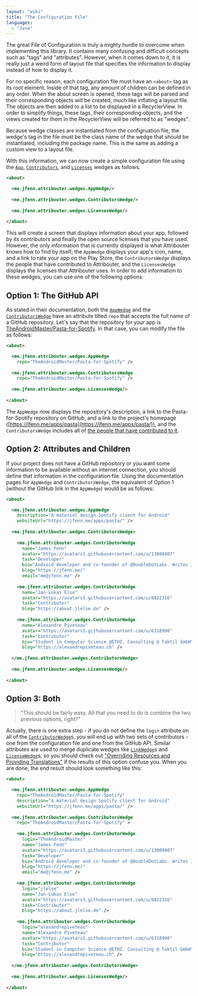 ```yaml
---
layout: "wiki"
title: "The Configuration File"
languages: 
  - "Java"
---
```


The great File of Configuration is truly a mighty hurdle to overcome when implementing this library. It contains many confusing and difficult concepts such as "tags" and "attributes". However, when it comes down to it, it is really just a weird form of layout file that specifies the information to display instead of how to display it.
 
For no specific reason, each configuration file must have an `<about>` tag as its root element. Inside of that tag, any amount of children can be defined in any order. When the about screen is opened, these tags will be parsed and their corresponding objects will be created, much like inflating a layout file. The objects are then added to a list to be displayed in a RecyclerView. In order to simplify things, these tags, their corresponding objects, and the views created for them in the RecyclerView will be referred to as "wedges".

Because wedge classes are instantiated from the configruation file, the wedge's tag in the file must be the class name of the wedge that should be instantiated, including the package name. This is the same as adding a custom view to a layout file.

With this information, we can now create a simple configuration file using the [`App`](AppWedge), [`Contributors`](ContributorsWedge), and [`Licenses`](LicensesWedge) wedges as follows.

```xml
<about>

  <me.jfenn.attribouter.wedges.AppWedge/>
  
  <me.jfenn.attribouter.wedges.ContributorsWedge/>
  
  <me.jfenn.attribouter.wedges.LicensesWedge/>
  
</about>
```

This will create a screen that displays information about your app, followed by its contributors and finally the open source licenses that you have used. However, the only information that is currently displayed is what Attribouter knows how to find by itself; the `AppWedge` displays your app's icon, name, and a link to rate your app on the Play Store, the `ContributorsWedge` displays the people that have contributed to Attribouter, and the `LicensesWedge` displays the licenses that Attribouter uses. In order to add information to these wedges, you can use one of the following options:

## Option 1: The GitHub API

As stated in their documentation, both the [`AppWedge`](AppWedge) and the [`ContributorsWedge`](ContributorsWedge) have an attribute titled `repo` that accepts the full name of a GitHub repository. Let's say that the repository for your app is [TheAndroidMaster/Pasta-for-Spotify](https://jfenn.me/redirects/?t=github&d=Pasta-for-Spotify). In that case, you can modify the file as follows:

```xml
<about>

  <me.jfenn.attribouter.wedges.AppWedge
    repo="TheAndroidMaster/Pasta-for-Spotify" />
    
  <me.jfenn.attribouter.wedges.ContributorsWedge
    repo="TheAndroidMaster/Pasta-for-Spotify" />
    
  <me.jfenn.attribouter.wedges.LicensesWedge/>
  
</about>
```

The `AppWedge` now displays the repository's description, a link to the Pasta-for-Spotify repository on GitHub, and a link to the project's homepage ([https://jfenn.me/apps/pasta](https://jfenn.me/apps/pasta/)), and the `ContributorsWedge` includes all of [the people that have contributed to it](https://jfenn.me/redirects/?t=github&d=Pasta-for-Spotify/graphs/contributors).

## Option 2: Attributes and Children

If your project does not have a GitHub repository or you want some information to be available without an internet connection, you should define that information in the configuration file. Using the documentation pages for `AppWedge` and `ContributorsWedge`, the equivalent of Option 1 (without the GitHub link in the `AppWedge`) would be as follows:

```xml
<about>

  <me.jfenn.attribouter.wedges.AppWedge
    description="A material design Spotify client for Android"
    websiteUrl="https://jfenn.me/apps/pasta/" />
    
  <me.jfenn.attribouter.wedges.ContributorsWedge>
  
    <me.jfenn.attribouter.wedges.ContributorWedge
      name="James Fenn"
      avatar="https://avatars3.githubusercontent.com/u/13000407"
      task="Developer"
      bio="Android developer and co-founder of @DoubleDotLabs. Writes Java, C, and HTML. PHP confuses me."
      blog="https://jfenn.me/"
      email="me@jfenn.me" />
      
    <me.jfenn.attribouter.wedges.ContributorWedge
      name="Jan-Lukas Else"
      avatar="https://avatars3.githubusercontent.com/u/8822316"
      task="Contributor"
      blog="https://about.jlelse.de" />
      
    <me.jfenn.attribouter.wedges.ContributorWedge
      name="Alexandre Piveteau"
      avatar="https://avatars1.githubusercontent.com/u/6318990"
      task="Contributor"
      bio="Student in Computer Science @ETHZ. Consulting @ Taktil GmbH"
      blog="https://alexandrepiveteau.ch" />
  
  </me.jfenn.attribouter.wedges.ContributorsWedge>
    
  <me.jfenn.attribouter.wedges.LicensesWedge/>
  
</about>
```

## Option 3: Both

> "This should be fairly easy. All that you need to do is combine the two previous options, right?"

Actually, there is one extra step - if you do not define the `login` attribute on all of the [`ContributorWedge`](ContributorWedge)s, you will end up with two sets of contributors - one from the configuration file and one from the GitHub API. Similar attributes are used to merge duplicate wedges like [`LinkWedge`](LinkWedge)s and [`LicenseWedge`](LicenseWedge)s, so you should check out ["Overriding Resources and Providing Translations"](Overriding-Resources-and-Providing-Translations) if the results of this option confuse you. When you are done, the end result should look something like this:

```xml
<about>

  <me.jfenn.attribouter.wedges.AppWedge
    repo="TheAndroidMaster/Pasta-for-Spotify"
    description="A material design Spotify client for Android"
    websiteUrl="https://jfenn.me/apps/pasta/" />
    
  <me.jfenn.attribouter.wedges.ContributorsWedge
    repo="TheAndroidMaster/Pasta-for-Spotify" >
  
    <me.jfenn.attribouter.wedges.ContributorWedge
      login="TheAndroidMaster"
      name="James Fenn"
      avatar="https://avatars3.githubusercontent.com/u/13000407"
      task="Developer"
      bio="Android developer and co-founder of @DoubleDotLabs. Writes Java, C, and HTML. PHP confuses me."
      blog="https://jfenn.me/"
      email="me@jfenn.me" />
      
    <me.jfenn.attribouter.wedges.ContributorWedge
      login="jlelse"
      name="Jan-Lukas Else"
      avatar="https://avatars3.githubusercontent.com/u/8822316"
      task="Contributor"
      blog="https://about.jlelse.de" />
      
    <me.jfenn.attribouter.wedges.ContributorWedge
      login="alexandrepiveteau"
      name="Alexandre Piveteau"
      avatar="https://avatars1.githubusercontent.com/u/6318990"
      task="Contributor"
      bio="Student in Computer Science @ETHZ. Consulting @ Taktil GmbH"
      blog="https://alexandrepiveteau.ch" />
  
  </me.jfenn.attribouter.wedges.ContributorsWedge>
    
  <me.jfenn.attribouter.wedges.LicensesWedge/>
  
</about>
```